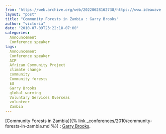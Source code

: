 ```yaml
---
from: "https://web.archive.org/web/20220628162738/https://www.ideawave.ca/community-forests-in-zambia-garry-brooks/"
layout: "post"
title: "Community Forests in Zambia : Garry Brooks"
author: "victoria"
date: "2010-07-09T23:22:18-07:00"
categories:
  Announcement
  Conference speaker
tags: 
  Announcement
  Conference speaker
  ACP
  African Community Project
  climate change
  community
  Community forests
  EU
  Garry Brooks
  global warming
  Voluntary Services Overseas
  volunteer
  Zambia
---
```


[Community Forests in Zambia]({% link _conferences/2010/community-forests-in-zambia.md %}) : [Garry Brooks](http://www.africancommunityproject.com/).

